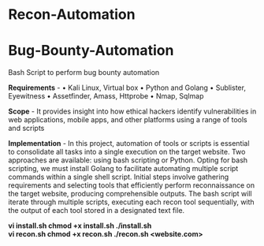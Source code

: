 # Recon-Automation
# Bug-Bounty-Automation
Bash Script to perform bug bounty automation

<b>Requirements</b> -
•	Kali Linux, Virtual box
•	Python and Golang
•	Sublister, Eyewitness
•	Assetfinder, Amass, Httprobe
•	Nmap, Sqlmap

<b>Scope</b> - It provides insight into how ethical hackers identify vulnerabilities in web applications, mobile apps, and other platforms using a range of tools and scripts

<b>Implementation</b> - In this project, automation of tools or scripts is essential to consolidate all tasks into a single execution on the target website. Two approaches are available: using bash scripting or Python. Opting for bash scripting, we must install Golang to facilitate automating multiple script commands within a single shell script. Initial steps involve gathering requirements and selecting tools that efficiently perform reconnaissance on the target website, producing comprehensible outputs. The bash script will iterate through multiple scripts, executing each recon tool sequentially, with the output of each tool stored in a designated text file.

<b> vi install.sh
  chmod +x install.sh
  ./install.sh
</b>
<br>
<b> vi recon.sh
  chmod +x recon.sh
  ./recon.sh <website.com>
</b>
  
